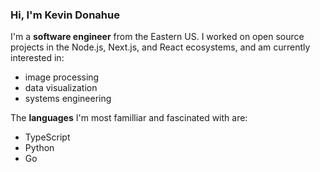 ### Hi, I'm Kevin Donahue

I'm a **software engineer** from the Eastern US. I worked on open source projects in the Node.js, Next.js, and React ecosystems, and am currently interested in:

- image processing
- data visualization
- systems engineering

The **languages** I'm most familliar and fascinated with are:

- TypeScript
- Python
- Go
